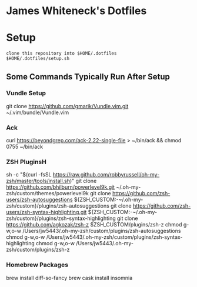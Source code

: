 # James Whiteneck's Dotfiles

# Setup
```
clone this repository into $HOME/.dotfiles
$HOME/.dotfiles/setup.sh
```

## Some Commands Typically Run After Setup
### Vundle Setup
git clone https://github.com/gmarik/Vundle.vim.git ~/.vim/bundle/Vundle.vim

### Ack
curl https://beyondgrep.com/ack-2.22-single-file > ~/bin/ack && chmod 0755 ~/bin/ack

### ZSH PluginsH
sh -c "$(curl -fsSL https://raw.github.com/robbyrussell/oh-my-zsh/master/tools/install.sh)"
git clone https://github.com/bhilburn/powerlevel9k.git ~/.oh-my-zsh/custom/themes/powerlevel9k
git clone https://github.com/zsh-users/zsh-autosuggestions ${ZSH_CUSTOM:-~/.oh-my-zsh/custom}/plugins/zsh-autosuggestions
git clone https://github.com/zsh-users/zsh-syntax-highlighting.git ${ZSH_CUSTOM:-~/.oh-my-zsh/custom}/plugins/zsh-syntax-highlighting
git clone https://github.com/agkozak/zsh-z $ZSH_CUSTOM/plugins/zsh-z
chmod g-w,o-w /Users/jw5443/.oh-my-zsh/custom/plugins/zsh-autosuggestions
chmod g-w,o-w /Users/jw5443/.oh-my-zsh/custom/plugins/zsh-syntax-highlighting
chmod g-w,o-w /Users/jw5443/.oh-my-zsh/custom/plugins/zsh-z

### Homebrew Packages
brew install diff-so-fancy
brew cask install insomnia
